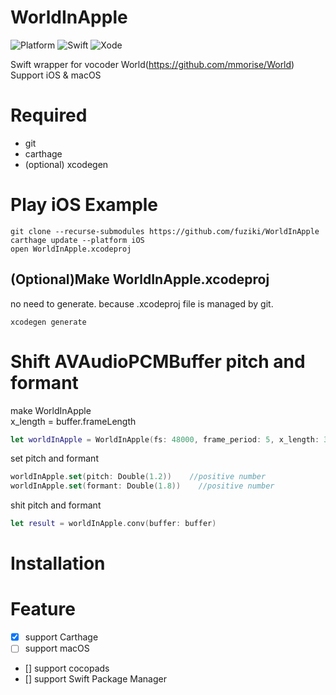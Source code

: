 # WorldInApple
![Platform](https://img.shields.io/badge/platform-%20iOS%20-lightgrey.svg)
![Swift](https://img.shields.io/badge/swift-green.svg)
![Xode](https://img.shields.io/badge/xcode-xcode11-green.svg)

Swift wrapper for vocoder World(https://github.com/mmorise/World)  
Support iOS & macOS  

# Required

* git
* carthage
* (optional) xcodegen

# Play iOS Example

```
git clone --recurse-submodules https://github.com/fuziki/WorldInApple
carthage update --platform iOS
open WorldInApple.xcodeproj
```

## (Optional)Make WorldInApple.xcodeproj

no need to generate. because .xcodeproj file is managed by git.

```
xcodegen generate
```

# Shift AVAudioPCMBuffer pitch and formant

make WorldInApple  
x_length = buffer.frameLength  

```swift
let worldInApple = WorldInApple(fs: 48000, frame_period: 5, x_length: 38400)
```

set pitch and formant  

```swift
worldInApple.set(pitch: Double(1.2))    //positive number
worldInApple.set(formant: Double(1.8))    //positive number
```

shit pitch and formant

```swift
let result = worldInApple.conv(buffer: buffer)
```

# Installation
## 


# Feature

- [x] support Carthage
- [ ] support macOS
- [] support cocopads
- [] support Swift Package Manager
